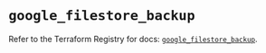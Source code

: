 # `google_filestore_backup`

Refer to the Terraform Registry for docs: [`google_filestore_backup`](https://registry.terraform.io/providers/hashicorp/google-beta/6.38.0/docs/resources/google_filestore_backup).
